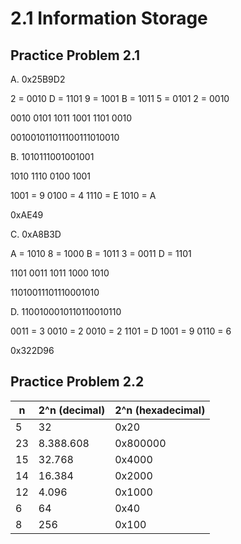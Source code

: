 # 2.1 Information Storage

## Practice Problem 2.1

A. 0x25B9D2

2 = 0010
D = 1101
9 = 1001
B = 1011
5 = 0101
2 = 0010

0010 0101 1011 1001 1101 0010

001001011011100111010010

B. 1010111001001001

1010 1110 0100 1001

1001 = 9
0100 = 4
1110 = E
1010 = A

0xAE49

C. 0xA8B3D

A = 1010
8 = 1000
B = 1011
3 = 0011
D = 1101

1101 0011 1011 1000 1010 

11010011101110001010 

D. 1100100010110110010110

0011 = 3
0010 = 2
0010 = 2
1101 = D
1001 = 9
0110 = 6

0x322D96

## Practice Problem 2.2

| n | 2^n (decimal) | 2^n (hexadecimal) |
| --- | --- | --- |
| 5 | 32 | 0x20 |
| 23 | 8.388.608 | 0x800000 |
| 15 | 32.768 | 0x4000 |
| 14 | 16.384 | 0x2000 |
| 12 | 4.096 | 0x1000 |
| 6 | 64 | 0x40 |
| 8 | 256 | 0x100 |

